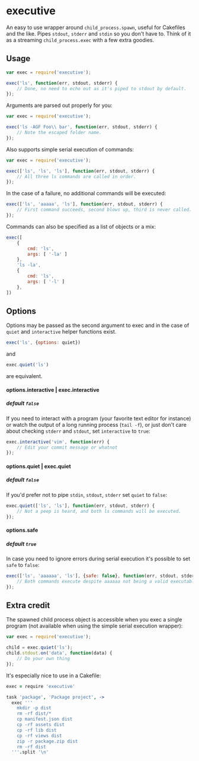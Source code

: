 # executive

An easy to use wrapper around `child_process.spawn`, useful for Cakefiles and the like. Pipes `stdout`, `stderr` and `stdin` so you don't have to. Think of it as a streaming `child_process.exec` with a few extra goodies.

## Usage

```javascript
var exec = require('executive');

exec('ls', function(err, stdout, stderr) {
    // Done, no need to echo out as it's piped to stdout by default.
});
```

Arguments are parsed out properly for you:
```javascript
var exec = require('executive');

exec('ls -AGF Foo\\ bar', function(err, stdout, stderr) {
    // Note the escaped folder name.
});
```

Also supports simple serial execution of commands:
```javascript
var exec = require('executive');

exec(['ls', 'ls', 'ls'], function(err, stdout, stderr) {
    // All three ls commands are called in order.
});
```

In the case of a failure, no additional commands will be executed:
```javascript
exec(['ls', 'aaaaa', 'ls'], function(err, stdout, stderr) {
    // First command succeeds, second blows up, third is never called.
});
```

Commands can also be specified as a list of objects or a mix:
```javascript
exec([
    {
        cmd: 'ls',
        args: [ '-la' ]
    },
    'ls -la',
    {
        cmd: 'ls',
        args: [ '-l' ]
    },
])
```

## Options
Options may be passed as the second argument to exec and in the case of `quiet`
and `interactive` helper functions exist.

```javascript
exec('ls', {options: quiet})
```

and

```javascript
exec.quiet('ls')
```

are equivalent.

#### options.interactive | exec.interactive
##### default `false`

If you need to interact with a program (your favorite text editor for instance)
or watch the output of a long running process (`tail -f`), or just don't care
about checking `stderr` and `stdout`, set `interactive` to `true`:

```javascript
exec.interactive('vim', function(err) {
    // Edit your commit message or whatnot
});
```

#### options.quiet | exec.quiet
##### default `false`

If you'd prefer not to pipe `stdin`, `stdout`, `stderr` set `quiet` to `false`:
```javascript
exec.quiet(['ls', 'ls'], function(err, stdout, stderr) {
    // Not a peep is heard, and both ls commands will be executed.
});
```

#### options.safe
##### default `true`

In case you need to ignore errors during serial execution it's possible to set
`safe` to `false`:

```javascript
exec(['ls', 'aaaaaa', 'ls'], {safe: false}, function(err, stdout, stderr) {
    // Both commands execute despite aaaaaa not being a valid executable.
});
```

## Extra credit
The spawned child process object is accessible when you exec a single program
(not available when using the simple serial execution wrapper):

```javascript
var exec = require('executive');

child = exec.quiet('ls');
child.stdout.on('data', function(data) {
    // Do your own thing
});
```

It's especially nice to use in a Cakefile:
```coffeescript
exec = require 'executive'

task 'package', 'Package project', ->
  exec '''
    mkdir -p dist
    rm -rf dist/*
    cp manifest.json dist
    cp -rf assets dist
    cp -rf lib dist
    cp -rf views dist
    zip -r package.zip dist
    rm -rf dist
  '''.split '\n'
```
